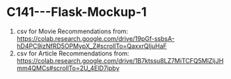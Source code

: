 # C141---Flask-Mockup-1
1. csv for Movie Recommendations from: https://colab.research.google.com/drive/19pGf-ssbsA-hD4PC9izNfRD5OPMypX_Z#scrollTo=QaxxrQIjuHaF
2. csv for Article Recommendations from: https://colab.research.google.com/drive/1B7ktssu8LZ7MiTCFQ5MlZljJHmm4QMCs#scrollTo=2U_4ElD7ipby
